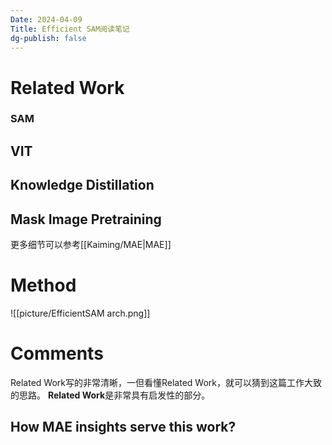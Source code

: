 ```yaml
---
Date: 2024-04-09
Title: Efficient SAM阅读笔记
dg-publish: false
---
```



# Related Work
### SAM

## VIT


## Knowledge Distillation

## Mask Image Pretraining
更多细节可以参考[[Kaiming/MAE|MAE]]



# Method
![[picture/EfficientSAM arch.png]]




# Comments
Related Work写的非常清晰，一但看懂Related Work，就可以猜到这篇工作大致的思路。  **Related Work**是非常具有启发性的部分。 

## How MAE insights serve this work?
